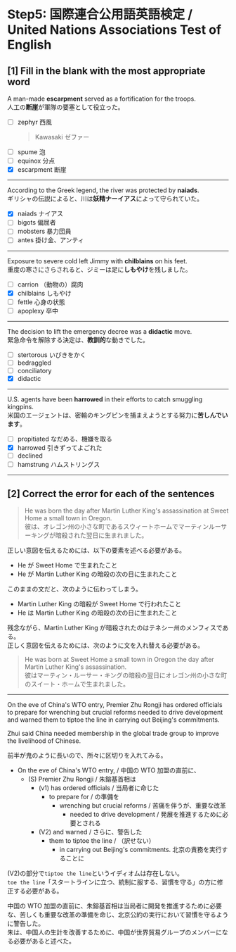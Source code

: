 # Step5: 国際連合公用語英語検定 / United Nations Associations Test of English

## [1] Fill in the blank with the most appropriate word

A man-made **escarpment** served as a fortification for the troops.  
人工の**断崖**が軍隊の要塞として役立った。

- [ ] zephyr 西風
  > Kawasaki ゼファー
- [ ] spume 泡
- [ ] equinox 分点
- [x] escarpment 断崖

---

According to the Greek legend, the river was protected by **naiads**.  
ギリシャの伝説によると、川は**妖精ナーイアス**によって守られていた。

- [x] naiads ナイアス
- [ ] bigots 偏屈者
- [ ] mobsters 暴力団員
- [ ] antes 掛け金、アンティ

---

Exposure to severe cold left Jimmy with **chilblains** on his feet.  
重度の寒さにさらされると、ジミーは足に**しもやけ**を残しました。

- [ ] carrion （動物の）腐肉
- [x] chilblains しもやけ
- [ ] fettle 心身の状態
- [ ] apoplexy 卒中

---

The decision to lift the emergency decree was a **didactic** move.  
緊急命令を解除する決定は、**教訓的**な動きでした。

- [ ] stertorous いびきをかく
- [ ] bedraggled
- [ ] conciliatory
- [x] didactic

---

U.S. agents have been **harrowed** in their efforts to catch smuggling kingpins.  
米国のエージェントは、密輸のキングピンを捕まえようとする努力に**苦しんでいます**。

- [ ] propitiated なだめる、機嫌を取る
- [x] harrowed 引きずってよごれた
- [ ] declined
- [ ] hamstrung ハムストリングス

---

## [2] Correct the error for each of the sentences

> He was born the day after Martin Luther King's assassination at Sweet Home a small town in Oregon.  
> 彼は、オレゴン州の小さな町であるスウィートホームでマーティンルーサーキングが暗殺された翌日に生まれました。

正しい意図を伝えるためには、以下の要素を述べる必要がある。

- He が Sweet Home で生まれたこと
- He が Martin Luther King の暗殺の次の日に生まれたこと

このままの文だと、次のように伝わってしまう。

- Martin Luther King の暗殺が Sweet Home で行われたこと
- He は Martin Luther King の暗殺の次の日に生まれたこと

 残念ながら、Martin Luther King が暗殺されたのはテネシー州のメンフィスである。  
 正しく意図を伝えるためには、次のように文を入れ替える必要がある。

> He was born at Sweet Home a small town in Oregon the day after Martin Luther King's assassination.  
> 彼はマーティン・ルーサー・キングの暗殺の翌日にオレゴン州の小さな町のスイート・ホームで生まれました。

---

On the eve of China's WTO entry, Premier Zhu Rongji has ordered officials to prepare for wrenching but crucial reforms needed to drive development and warned them to tiptoe the line in carrying out Beijing's commitments.

Zhui said China needed membership in the global trade group to improve the livelihood of Chinese.

前半が鬼のように長いので、所々に区切りを入れてみる。

- On the eve of China's WTO entry, / 中国の WTO 加盟の直前に、
  - (S) Premier Zhu Rongji / 朱鎔基首相は
    - (v1) has ordered officials / 当局者に命じた
      - to prepare for / の準備を
        - wrenching but crucial reforms / 苦痛を伴うが、重要な改革
          - needed to drive development / 発展を推進するために必要とされる
    - (V2) and warned / さらに、警告した
      - them to tiptoe the line / （訳せない）
        - in carrying out Beijing's commitments. 北京の責務を実行することに

(V2)の部分で`tiptoe the line`というイディオムは存在しない。  
`toe the line`「スタートラインに立つ、統制に服する、習慣を守る」の方に修正する必要がある。

中国の WTO 加盟の直前に、朱鎔基首相は当局者に開発を推進するために必要な、苦しくも重要な改革の準備を命じ、北京公約の実行において習慣を守るように警告した。  
朱は、中国人の生計を改善するために、中国が世界貿易グループのメンバーになる必要があると述べた。
